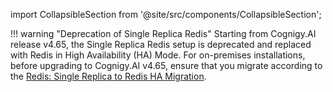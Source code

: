 import CollapsibleSection from '@site/src/components/CollapsibleSection';

!!! warning "Deprecation of Single Replica Redis"
    Starting from Cognigy.AI release v4.65, the Single Replica Redis setup is deprecated and replaced with Redis in High Availability (HA) Mode. For on-premises installations, before upgrading to Cognigy.AI v4.65, ensure that you migrate according to the [Redis: Single Replica to Redis HA Migration](https://docs.cognigy.com/ai/installation/migration/single-replica-redis-to-redis-ha-migration/).

